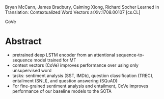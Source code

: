 Bryan McCann, James Bradbury, Caiming Xiong, Richard Socher
Learned in Translation: Contextualized Word Vectors
arXiv:1708.00107 [cs.CL]

CoVe

# Abstract

* pretrained deep LSTM encoder
  from an attentional sequence-to-sequence model trained for MT
* context vectors (CoVe) improves performance over using only unsupervised word
* tasks: sentiment analysis (SST, IMDb), question classification (TREC),
  entailment (SNLI), and question answering (SQuAD)
* For fine-grained sentiment analysis and entailment,
  CoVe improves performance of our baseline models to the SOTA

